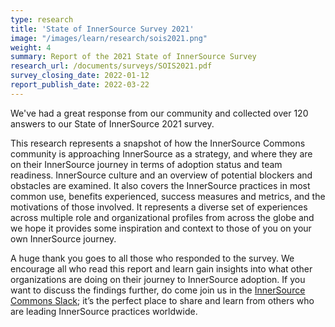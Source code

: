 ```yaml
---
type: research
title: 'State of InnerSource Survey 2021'
image: "/images/learn/research/sois2021.png"
weight: 4
summary: Report of the 2021 State of InnerSource Survey
research_url: /documents/surveys/SOIS2021.pdf
survey_closing_date: 2022-01-12
report_publish_date: 2022-03-22
---
```


We've had a great response from our community and collected over 120 answers to our State of InnerSource 2021 survey. 

This research represents a snapshot of how the InnerSource Commons community is approaching
InnerSource as a strategy, and where they are on their InnerSource journey in terms of adoption
status and team readiness. InnerSource culture and an overview of potential blockers and obstacles
are examined. It also covers the InnerSource practices in most common use, benefits experienced,
success measures and metrics, and the motivations of those involved. It represents a diverse set of
experiences across multiple role and organizational profiles from across the globe and we hope it
provides some inspiration and context to those of you on your own InnerSource journey.

A huge thank you goes to all those who responded to the survey. We encourage all who read this
report and learn gain insights into what other organizations are doing on their journey to
InnerSource adoption. If you want to discuss the findings further, do come join us in the
[InnerSource Commons Slack](http://localhost:1313/slack); it’s the perfect place to share and learn
from others who are leading InnerSource practices worldwide.




